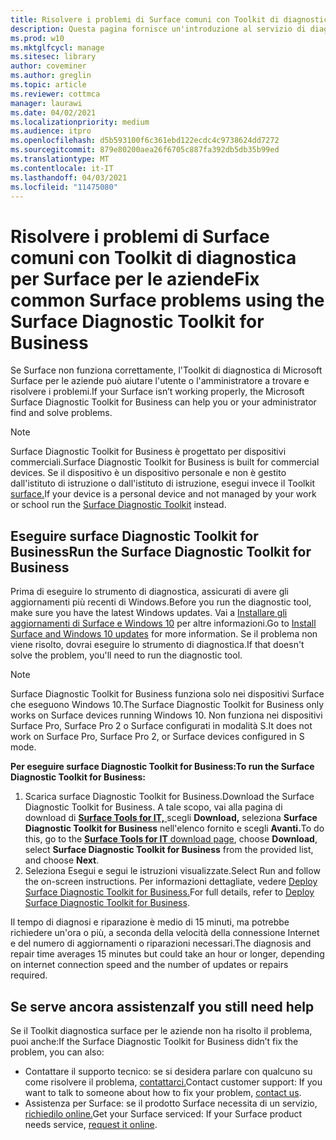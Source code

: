 ```yaml
---
title: Risolvere i problemi di Surface comuni con Toolkit di diagnostica per Surface per le aziende
description: Questa pagina fornisce un'introduzione al servizio di diagnostica Surface Toolkit per le aziende per l'uso in ambienti commerciali.
ms.prod: w10
ms.mktglfcycl: manage
ms.sitesec: library
author: coveminer
ms.author: greglin
ms.topic: article
ms.reviewer: cottmca
manager: laurawi
ms.date: 04/02/2021
ms.localizationpriority: medium
ms.audience: itpro
ms.openlocfilehash: d5b593100f6c361ebd122ecdc4c9738624dd7272
ms.sourcegitcommit: 879e80200aea26f6705c887fa392db5db35b99ed
ms.translationtype: MT
ms.contentlocale: it-IT
ms.lasthandoff: 04/03/2021
ms.locfileid: "11475080"
---
```

# <a name="fix-common-surface-problems-using-the-surface-diagnostic-toolkit-for-business"></a><span data-ttu-id="3e362-103">Risolvere i problemi di Surface comuni con Toolkit di diagnostica per Surface per le aziende</span><span class="sxs-lookup"><span data-stu-id="3e362-103">Fix common Surface problems using the Surface Diagnostic Toolkit for Business</span></span>

<span data-ttu-id="3e362-104">Se Surface non funziona correttamente, l'Toolkit di diagnostica di Microsoft Surface per le aziende può aiutare l'utente o l'amministratore a trovare e risolvere i problemi.</span><span class="sxs-lookup"><span data-stu-id="3e362-104">If your Surface isn’t working properly, the Microsoft Surface Diagnostic Toolkit for Business can help you or your administrator find and solve problems.</span></span>

> [!NOTE]
> <span data-ttu-id="3e362-105">Surface Diagnostic Toolkit for Business è progettato per dispositivi commerciali.</span><span class="sxs-lookup"><span data-stu-id="3e362-105">Surface Diagnostic Toolkit for Business is built for commercial devices.</span></span> <span data-ttu-id="3e362-106">Se il dispositivo è un dispositivo personale e non è gestito dall'istituto di istruzione o dall'istituto di istruzione, esegui invece il Toolkit [surface.](https://support.microsoft.com/en-us/help/4037239/surface-fix-common-surface-problems-using-surface-diagnostic-toolkit)</span><span class="sxs-lookup"><span data-stu-id="3e362-106">If your device is a personal device and not managed by your work or school run the [Surface Diagnostic Toolkit](https://support.microsoft.com/en-us/help/4037239/surface-fix-common-surface-problems-using-surface-diagnostic-toolkit) instead.</span></span>

## <a name="run-the-surface-diagnostic-toolkit-for-business"></a><span data-ttu-id="3e362-107">Eseguire surface Diagnostic Toolkit for Business</span><span class="sxs-lookup"><span data-stu-id="3e362-107">Run the Surface Diagnostic Toolkit for Business</span></span>

<span data-ttu-id="3e362-108">Prima di eseguire lo strumento di diagnostica, assicurati di avere gli aggiornamenti più recenti di Windows.</span><span class="sxs-lookup"><span data-stu-id="3e362-108">Before you run the diagnostic tool, make sure you have the latest Windows updates.</span></span> <span data-ttu-id="3e362-109">Vai a [Installare gli aggiornamenti di Surface e Windows 10](https://support.microsoft.com/en-us/help/4023505/surface-install-surface-and-windows-updates) per altre informazioni.</span><span class="sxs-lookup"><span data-stu-id="3e362-109">Go to [Install Surface and Windows 10 updates](https://support.microsoft.com/en-us/help/4023505/surface-install-surface-and-windows-updates) for more information.</span></span> <span data-ttu-id="3e362-110">Se il problema non viene risolto, dovrai eseguire lo strumento di diagnostica.</span><span class="sxs-lookup"><span data-stu-id="3e362-110">If that doesn't solve the problem, you'll need to run the diagnostic tool.</span></span>

> [!NOTE]
> <span data-ttu-id="3e362-111">Surface Diagnostic Toolkit for Business funziona solo nei dispositivi Surface che eseguono Windows 10.</span><span class="sxs-lookup"><span data-stu-id="3e362-111">The Surface Diagnostic Toolkit for Business only works on Surface devices running Windows 10.</span></span> <span data-ttu-id="3e362-112">Non funziona nei dispositivi Surface Pro, Surface Pro 2 o Surface configurati in modalità S.</span><span class="sxs-lookup"><span data-stu-id="3e362-112">It does  not work on Surface Pro, Surface Pro 2, or Surface devices configured in S mode.</span></span>

**<span data-ttu-id="3e362-113">Per eseguire surface Diagnostic Toolkit for Business:</span><span class="sxs-lookup"><span data-stu-id="3e362-113">To run the Surface Diagnostic Toolkit for Business:</span></span>**

1. <span data-ttu-id="3e362-114">Scarica surface Diagnostic Toolkit for Business.</span><span class="sxs-lookup"><span data-stu-id="3e362-114">Download the Surface Diagnostic Toolkit for Business.</span></span> <span data-ttu-id="3e362-115">A tale scopo, vai alla pagina di download di [ **Surface Tools for IT,** ](https://www.microsoft.com/download/details.aspx?id=46703)scegli **Download,** seleziona **Surface Diagnostic Toolkit for Business** nell'elenco fornito e scegli **Avanti.**</span><span class="sxs-lookup"><span data-stu-id="3e362-115">To do this, go to the [**Surface Tools for IT** download page](https://www.microsoft.com/download/details.aspx?id=46703), choose **Download**, select **Surface Diagnostic Toolkit for Business** from the provided list, and choose **Next**.</span></span>
2. <span data-ttu-id="3e362-116">Seleziona Esegui e segui le istruzioni visualizzate.</span><span class="sxs-lookup"><span data-stu-id="3e362-116">Select Run and follow the on-screen instructions.</span></span> <span data-ttu-id="3e362-117">Per informazioni dettagliate, vedere [Deploy Surface Diagnostic Toolkit for Business.](https://docs.microsoft.com/surface/surface-diagnostic-toolkit-business)</span><span class="sxs-lookup"><span data-stu-id="3e362-117">For full details, refer to [Deploy Surface Diagnostic Toolkit for Business](https://docs.microsoft.com/surface/surface-diagnostic-toolkit-business).</span></span>

<span data-ttu-id="3e362-118">Il tempo di diagnosi e riparazione è medio di 15 minuti, ma potrebbe richiedere un'ora o più, a seconda della velocità della connessione Internet e del numero di aggiornamenti o riparazioni necessari.</span><span class="sxs-lookup"><span data-stu-id="3e362-118">The diagnosis and repair time averages 15 minutes but could take an hour or longer, depending on internet connection speed and the number of updates or repairs required.</span></span> 

## <a name="if-you-still-need-help"></a><span data-ttu-id="3e362-119">Se serve ancora assistenza</span><span class="sxs-lookup"><span data-stu-id="3e362-119">If you still need help</span></span>

<span data-ttu-id="3e362-120">Se il Toolkit diagnostica surface per le aziende non ha risolto il problema, puoi anche:</span><span class="sxs-lookup"><span data-stu-id="3e362-120">If the Surface Diagnostic Toolkit for Business didn’t fix the problem, you can also:</span></span>

- <span data-ttu-id="3e362-121">Contattare il supporto tecnico: se si desidera parlare con qualcuno su come risolvere il problema, [contattarci.](https://support.microsoft.com/en-us/help/4037645/contact-surface-warranty-and-software-support-for-business)</span><span class="sxs-lookup"><span data-stu-id="3e362-121">Contact customer support: If you want to talk to someone about how to fix your problem, [contact us](https://support.microsoft.com/en-us/help/4037645/contact-surface-warranty-and-software-support-for-business).</span></span>
- <span data-ttu-id="3e362-122">Assistenza per Surface: se il prodotto Surface necessita di un servizio, [richiedilo online.](https://mybusinessservice.surface.com/)</span><span class="sxs-lookup"><span data-stu-id="3e362-122">Get your Surface serviced: If your Surface product needs service, [request it online](https://mybusinessservice.surface.com/).</span></span> 
